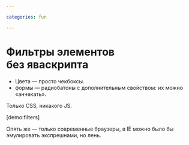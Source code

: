 ```yaml
---

categories: fun

---
```


# Фильтры элементов без яваскрипта

- Цвета — просто чекбоксы.
- формы — радиобатоны с дополнительным свойством: их можно «анчекать».

Только CSS, никакого JS.

[demo:filters]

Опять же — только современные браузеры, в IE можно было бы эмулировать экспрешнами, но лень.
